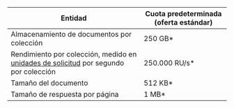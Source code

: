 
|Entidad|Cuota predeterminada (oferta estándar)|
|---|---|
|Almacenamiento de documentos por colección|250 GB*|
|Rendimiento por colección, medido en [unidades de solicitud](../articles/documentdb/documentdb-request-units.md) por segundo por colección|250.000 RU/s*|
|Tamaño del documento |512 KB*|
|Tamaño de respuesta por página |1 MB*|



<!--HONumber=Nov16_HO3-->


